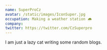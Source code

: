 ```yaml
---
name: SuperProCz
avatar: /static/images/IconSuper.jpg
occupation: Making a weather station 🌧
company: 
twitter: https://twitter.com/CzSuperpro
---
```


I am just a lazy cat writing some random blogs.
